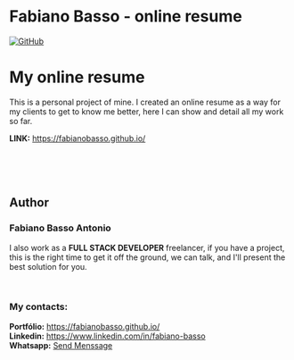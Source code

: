 # Fabiano Basso - online resume

[![GitHub](https://img.shields.io/github/license/fabianobasso/Jogo_De_Xadrez)](https://github.com/fabianobasso/fabianobasso.github.io/blob/master/LICENSE) 

# My online resume

This is a personal project of mine. I created an online resume as a way for my clients to get to know me better, here I can show and detail all my work so far.

**LINK:** https://fabianobasso.github.io/



<br>
<br>
<br>

## Author

### **Fabiano Basso Antonio**

I also work as a **FULL STACK DEVELOPER** freelancer, if you have a project, this is the right time to get it off the ground, we can talk, and I'll present the best solution for you.

<br>

### My contacts:
**Portfólio:** https://fabianobasso.github.io/
<br>
**Linkedin:** https://www.linkedin.com/in/fabiano-basso
<br>
**Whatsapp:** [Send Menssage](https://api.whatsapp.com/send?phone=5519999979098)